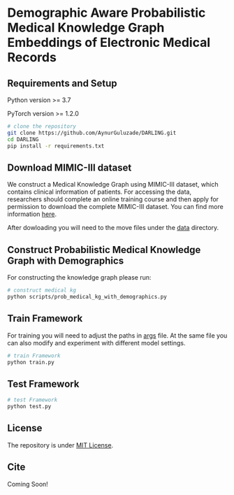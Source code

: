 # Demographic Aware Probabilistic Medical Knowledge Graph Embeddings of Electronic Medical Records

## Requirements and Setup
Python version >= 3.7

PyTorch version >= 1.2.0

``` bash
# clone the repository
git clone https://github.com/AynurGuluzade/DARLING.git
cd DARLING
pip install -r requirements.txt
```

## Download MIMIC-III dataset
We construct a Medical Knowledge Graph using MIMIC-III dataset, which contains clinical information of patients. For accessing the data, researchers should complete an online training course and then apply for permission to download the complete MIMIC-III dataset. You can find more information [here](https://mimic.physionet.org/).

After dowloading you will need to the move files under the [data](data) directory.

## Construct Probabilistic Medical Knowledge Graph with Demographics
For constructing the knowledge graph please run:
``` bash
# construct medical kg
python scripts/prob_medical_kg_with_demographics.py
```

## Train Framework
For training you will need to adjust the paths in [args](args.py) file. At the same file you can also modify and experiment with different model settings.
``` bash
# train Framework
python train.py
```

## Test Framework
``` bash
# test Framework
python test.py
```

## License
The repository is under [MIT License](LICENCE).

## Cite
Coming Soon!
